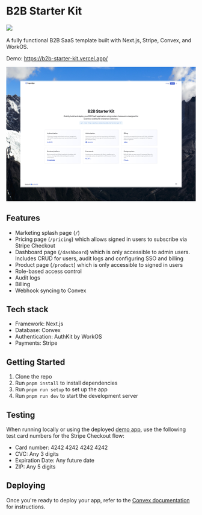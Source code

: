 # B2B Starter Kit

[![](https://img.shields.io/badge/License-MIT-blue.svg)](https://opensource.org/licenses/MIT)

A fully functional B2B SaaS template built with Next.js, Stripe, Convex, and WorkOS.

Demo: https://b2b-starter-kit.vercel.app/

![Screenshot of splash page](./public/splash_page.jpeg)

## Features

- Marketing splash page (`/`)
- Pricing page (`/pricing`) which allows signed in users to subscribe via Stripe Checkout
- Dashboard page (`/dashboard`) which is only accessible to admin users. Includes CRUD for users, audit logs and configuring SSO and billing
- Product page (`/product`) which is only accessible to signed in users
- Role-based access control
- Audit logs
- Billing
- Webhook syncing to Convex

## Tech stack

- Framework: Next.js
- Database: Convex
- Authentication: AuthKit by WorkOS
- Payments: Stripe

## Getting Started

1. Clone the repo
2. Run `pnpm install` to install dependencies
3. Run `pnpm run setup` to set up the app
4. Run `pnpm run dev` to start the development server

## Testing

When running locally or using the deployed [demo app](https://b2b-starter-kit.vercel.app/), use the following test card numbers for the Stripe Checkout flow:

- Card number: 4242 4242 4242 4242
- CVC: Any 3 digits
- Expiration Date: Any future date
- ZIP: Any 5 digits

## Deploying

Once you're ready to deploy your app, refer to the [Convex documentation](https://docs.convex.dev/production) for instructions.

